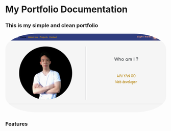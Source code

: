 <h1 >My Portfolio Documentation</h1>
<h3>This is my simple and clean portfolio</h3>
<img src="./image/readme1.png" alt="" style="border-radius:20%">
<br>
<h3>Features</h3>
